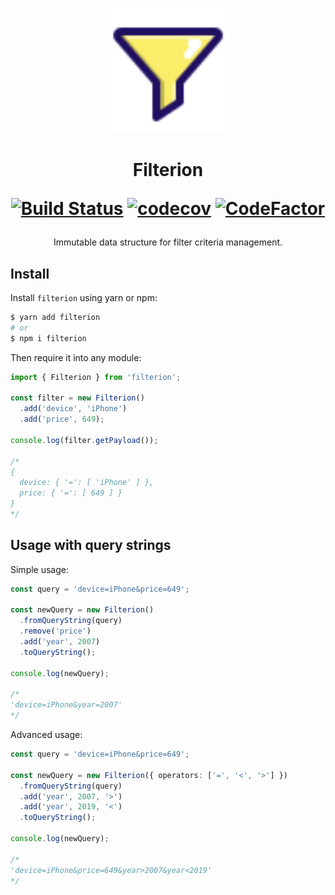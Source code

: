 <p align="center">
  <img width="200" src="/assets/logo.svg?sanitize=true">
</p>

<h1 align="center">
Filterion

[![Build Status](https://travis-ci.com/prilutskiy/filterion.svg?branch=master)](https://travis-ci.com/prilutskiy/filterion)
[![codecov](https://codecov.io/gh/prilutskiy/filterion/branch/master/graph/badge.svg)](https://codecov.io/gh/prilutskiy/filterion)
[![CodeFactor](https://www.codefactor.io/repository/github/prilutskiy/filterion/badge)](https://www.codefactor.io/repository/github/prilutskiy/filterion)

</h1>

<div align="center">
Immutable data structure for filter criteria management.

</div>

## Install

Install `filterion` using yarn or npm:

```bash
$ yarn add filterion
# or
$ npm i filterion
```

Then require it into any module:

```javascript
import { Filterion } from 'filterion';

const filter = new Filterion()
  .add('device', 'iPhone')
  .add('price', 649);

console.log(filter.getPayload());

/*
{
  device: { '=': [ 'iPhone' ] },
  price: { '=': [ 649 ] }
}
*/
```

## Usage with query strings

Simple usage:

```typescript
const query = 'device=iPhone&price=649';

const newQuery = new Filterion()
  .fromQueryString(query)
  .remove('price')
  .add('year', 2007)
  .toQueryString();

console.log(newQuery);

/*
'device=iPhone&year=2007'
*/

```


Advanced usage:

```typescript
const query = 'device=iPhone&price=649';

const newQuery = new Filterion({ operators: ['=', '<', '>'] })
  .fromQueryString(query)
  .add('year', 2007, '>')
  .add('year', 2019, '<')
  .toQueryString();

console.log(newQuery);

/*
'device=iPhone&price=649&year>2007&year<2019'
*/

```
